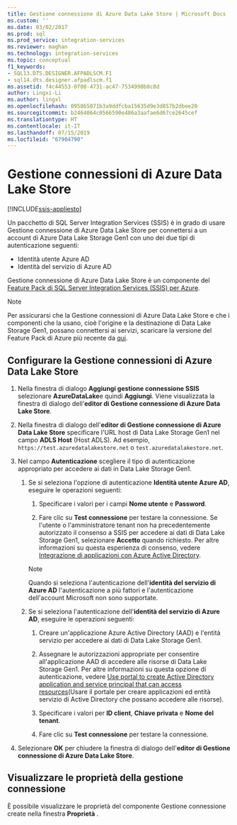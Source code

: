 ```yaml
---
title: Gestione connessione di Azure Data Lake Store | Microsoft Docs
ms.custom: ''
ms.date: 03/02/2017
ms.prod: sql
ms.prod_service: integration-services
ms.reviewer: maghan
ms.technology: integration-services
ms.topic: conceptual
f1_keywords:
- SQL13.DTS.DESIGNER.AFPADLSCM.F1
- sql14.dts.designer.afpadlscm.f1
ms.assetid: f4c44553-0f08-4731-ac47-7534990b8c8d
author: Lingxi-Li
ms.author: lingxl
ms.openlocfilehash: 095865071b3a9ddfcba15635d9e3d857b2dbee20
ms.sourcegitcommit: b2464064c0566590e486a3aafae6d67ce2645cef
ms.translationtype: HT
ms.contentlocale: it-IT
ms.lasthandoff: 07/15/2019
ms.locfileid: "67904790"
---
```

# <a name="azure-data-lake-store-connection-manager"></a>Gestione connessioni di Azure Data Lake Store

[!INCLUDE[ssis-appliesto](../../includes/ssis-appliesto-ssvrpluslinux-asdb-asdw-xxx.md)]


Un pacchetto di SQL Server Integration Services (SSIS) è in grado di usare Gestione connessione di Azure Data Lake Store per connettersi a un account di Azure Data Lake Storage Gen1 con uno dei due tipi di autenticazione seguenti:
-   Identità utente Azure AD
-   Identità del servizio di Azure AD 

Gestione connessione di Azure Data Lake Store è un componente del [Feature Pack di SQL Server Integration Services (SSIS) per Azure](../../integration-services/azure-feature-pack-for-integration-services-ssis.md).

> [!NOTE]
> Per assicurarsi che la Gestione connessioni di Azure Data Lake Store e che i componenti che la usano, cioè l'origine e la destinazione di Data Lake Storage Gen1, possano connettersi ai servizi, scaricare la versione del Feature Pack di Azure più recente da [qui](https://www.microsoft.com/download/details.aspx?id=49492). 
 
## <a name="configure-the-azure-data-lake-store-connection-manager"></a>Configurare la Gestione connessioni di Azure Data Lake Store

1.  Nella finestra di dialogo **Aggiungi gestione connessione SSIS** selezionare **AzureDataLake**e quindi **Aggiungi**. Viene visualizzata la finestra di dialogo dell'**editor di Gestione connessione di Azure Data Lake Store**.
  
2.  Nella finestra di dialogo dell'**editor di Gestione connessione di Azure Data Lake Store** specificare l'URL host di Data Lake Storage Gen1 nel campo **ADLS Host** (Host ADLS). Ad esempio, `https://test.azuredatalakestore.net` o `test.azuredatalakestore.net`.
  
3.  Nel campo **Autenticazione** scegliere il tipo di autenticazione appropriato per accedere ai dati in Data Lake Storage Gen1.

    1.  Se si seleziona l'opzione di autenticazione **Identità utente Azure AD**, eseguire le operazioni seguenti:
        1. Specificare i valori per i campi **Nome utente** e **Password**. 
    
        2. Fare clic su **Test connessione** per testare la connessione. Se l'utente o l'amministratore tenant non ha precedentemente autorizzato il consenso a SSIS per accedere ai dati di Data Lake Storage Gen1, selezionare **Accetto** quando richiesto. Per altre informazioni su questa esperienza di consenso, vedere [Integrazione di applicazioni con Azure Active Directory](https://docs.microsoft.com/azure/active-directory/manage-apps/plan-an-application-integration#integrating-applications-with-azure-ad).
    
        > [!NOTE] 
        > Quando si seleziona l'autenticazione dell'**identità del servizio di Azure AD** l'autenticazione a più fattori e l'autenticazione dell'account Microsoft non sono supportate.
    
    2. Se si seleziona l'autenticazione dell'**identità del servizio di Azure AD**, eseguire le operazioni seguenti:
        1. Creare un'applicazione Azure Active Directory (AAD) e l'entità servizio per accedere ai dati di Data Lake Storage Gen1.
    
        2. Assegnare le autorizzazioni appropriate per consentire all'applicazione AAD di accedere alle risorse di Data Lake Storage Gen1. Per altre informazioni su questa opzione di autenticazione, vedere [Use portal to create Active Directory application and service principal that can access resources](https://docs.microsoft.com/azure/azure-resource-manager/resource-group-create-service-principal-portal)(Usare il portale per creare applicazioni ed entità servizio di Active Directory che possano accedere alle risorse).
    
        3. Specificare i valori per **ID client**, **Chiave privata** e **Nome del tenant**.
    
        4. Fare clic su **Test connessione** per testare la connessione.  
  
6.  Selezionare **OK** per chiudere la finestra di dialogo dell'**editor di Gestione connessione di Azure Data Lake Store**.  

## <a name="view-the-properties-of-the-connection-manager"></a>Visualizzare le proprietà della gestione connessione
È possibile visualizzare le proprietà del componente Gestione connessione create nella finestra **Proprietà** .  
  
  
